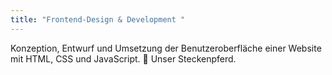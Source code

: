 ```yaml
---
title: "Frontend-Design & Development "
---
```

Konzeption, Entwurf und Umsetzung der Benutzeroberfläche einer Website mit HTML, CSS und JavaScript. 🐴 Unser Steckenpferd.
